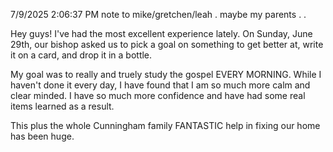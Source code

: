 7/9/2025 2:06:37 PM
note to mike/gretchen/leah . maybe my parents . .

Hey guys! I've had the most excellent experience lately. On Sunday, June 29th, our bishop asked us to pick a goal on something to get better at, write it on a card, and drop it in a bottle.

My goal was to really and truely study the gospel EVERY MORNING. While I haven't done it every day, I have found that I am so much more calm and clear minded. I have so much more confidence and have had some real items learned as a result.

This plus the whole Cunningham family FANTASTIC help in fixing our home has been huge.

